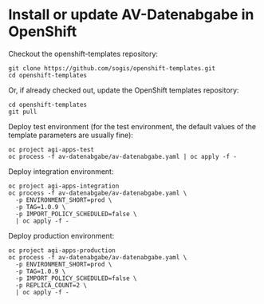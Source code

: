 # Install or update AV-Datenabgabe in OpenShift

Checkout the openshift-templates repository:

```
git clone https://github.com/sogis/openshift-templates.git
cd openshift-templates
```

Or, if already checked out, update the OpenShift templates repository:

```
cd openshift-templates
git pull
```

Deploy test environment (for the test environment, the default values of the template parameters are usually fine):

```
oc project agi-apps-test
oc process -f av-datenabgabe/av-datenabgabe.yaml | oc apply -f -
```

Deploy integration environment:

```
oc project agi-apps-integration
oc process -f av-datenabgabe/av-datenabgabe.yaml \
  -p ENVIRONMENT_SHORT=prod \
  -p TAG=1.0.9 \
  -p IMPORT_POLICY_SCHEDULED=false \
  | oc apply -f -
```

Deploy production environment:

```
oc project agi-apps-production
oc process -f av-datenabgabe/av-datenabgabe.yaml \
  -p ENVIRONMENT_SHORT=prod \
  -p TAG=1.0.9 \
  -p IMPORT_POLICY_SCHEDULED=false \
  -p REPLICA_COUNT=2 \
  | oc apply -f -
```
